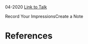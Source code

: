 

04-2020
[Link to Talk](https://www.churchofjesuschrist.org/study/general-conference/2020/04/saturday-afternoon-session?lang=eng)

Record Your ImpressionsCreate a Note

# References
